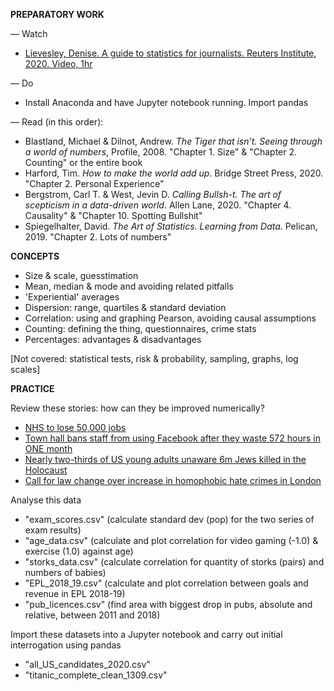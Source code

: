 **PREPARATORY WORK**

— Watch
- [Lievesley, Denise. A guide to statistics for journalists. Reuters Institute, 2020. Video, 1hr](https://www.youtube.com/watch?v=_qioPxHuk0U)

— Do
- Install Anaconda and have Jupyter notebook running. Import pandas

— Read (in this order):
- Blastland, Michael & Dilnot, Andrew. *The Tiger that isn’t. Seeing through a world of numbers*, Profile, 2008. "Chapter 1. Size" & "Chapter 2. Counting" or the entire book
- Harford, Tim. *How to make the world add up*. Bridge Street Press, 2020. "Chapter 2. Personal Experience"
- Bergstrom, Carl T. & West, Jevin D. *Calling Bullsh-t. The art of scepticism in a data-driven world*. Allen Lane, 2020. "Chapter 4. Causality" & "Chapter 10. Spotting Bullshit"
- Spiegelhalter, David. *The Art of Statistics. Learning from Data*. Pelican, 2019. "Chapter 2. Lots of numbers"

**CONCEPTS**
- Size & scale, guesstimation
- Mean, median & mode and avoiding related pitfalls
- 'Experiential' averages
- Dispersion: range, quartiles & standard deviation
- Correlation: using and graphing Pearson, avoiding causal assumptions
- Counting: defining the thing, questionnaires, crime stats
- Percentages: advantages & disadvantages

[Not covered: statistical tests, risk & probability, sampling, graphs, log scales]

**PRACTICE**

Review these stories: how can they be improved numerically?
- [NHS to lose 50,000 jobs](https://www.bbc.co.uk/news/uk-england-london-12548153)
- [Town hall bans staff from using Facebook after they waste 572 hours in ONE month](https://www.dailymail.co.uk/news/article-1210361/Town-hall-bans-staff-using-Facebook-waste-572-hours-month.html)
- [Nearly two-thirds of US young adults unaware 6m Jews killed in the Holocaust](https://www.theguardian.com/world/2020/sep/16/holocaust-us-adults-study)
- [Call for law change over increase in homophobic hate crimes in London](https://www.bbc.co.uk/news/uk-england-london-51049336)

Analyse this data
- "exam_scores.csv" (calculate standard dev (pop) for the two series of exam results)
- "age_data.csv" (calculate and plot correlation for video gaming (-1.0) & exercise (1.0) against age)
- "storks_data.csv" (calculate correlation for quantity of storks (pairs) and numbers of babies)
- "EPL_2018_19.csv" (calculate and plot correlation between goals and revenue in EPL 2018-19)
- "pub_licences.csv" (find area with biggest drop in pubs, absolute and relative, between 2011 and 2018)

Import these datasets into a Jupyter notebook and carry out initial interrogation using pandas
- "all_US_candidates_2020.csv"
- "titanic_complete_clean_1309.csv"
